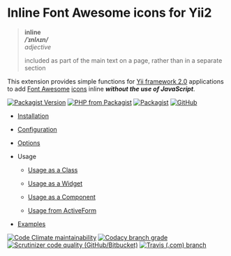 # Inline Font Awesome icons for Yii2

> **inline**  
> ***/ˈɪnlʌɪn/***  
> *adjective*
>
> included as part of the main text on a page, rather than in a separate section

This extension provides simple functions for [Yii framework 2.0](http://www.yiiframework.com/) applications to add
[Font Awesome](https://fontawesome.com/) [icons](https://fontawesome.com/icons) inline
***without the use of JavaScript***.

[![Packagist Version](https://img.shields.io/packagist/v/Thoulah/yii2-fontawesome-inline.svg)](https://packagist.org/packages/thoulah/yii2-fontawesome-inline)
[![PHP from Packagist](https://img.shields.io/packagist/php-v/Thoulah/yii2-fontawesome-inline.svg)](https://php.net/)
[![Packagist](https://img.shields.io/packagist/dt/Thoulah/yii2-fontawesome-inline.svg)](https://packagist.org/packages/thoulah/yii2-fontawesome-inline)
[![GitHub](https://img.shields.io/github/license/Thoulah/yii2-fontawesome-inline.svg)](https://github.com/Thoulah/yii2-fontawesome-inline/blob/master/LICENSE)

*   [Installation](docs/guide/installation.md)

*   [Configuration](docs/guide/configuration.md)

*   [Options](docs/guide/options.md)

*   Usage

    *   [Usage as a Class](docs/guide/usageClass.md)

    *   [Usage as a Widget](docs/guide/usageWidget.md)

    *   [Usage as a Component](docs/guide/usageComponent.md)

    *   [Usage from ActiveForm](docs/guide/usageActiveForm.md)

*   [Examples](https://thoulah.mr42.me/fontawesome/examples)

[![Code Climate maintainability](https://img.shields.io/codeclimate/maintainability/Thoulah/yii2-fontawesome-inline.svg)](https://codeclimate.com/github/Thoulah/yii2-fontawesome-inline/maintainability)
[![Codacy branch grade](https://img.shields.io/codacy/grade/77359b0ae813411895da7d33bb009bf0/master.svg)](https://www.codacy.com/app/Thoulah/yii2-fontawesome-inline)
[![Scrutinizer code quality (GitHub/Bitbucket)](https://img.shields.io/scrutinizer/quality/g/Thoulah/yii2-fontawesome-inline/master.svg)](https://scrutinizer-ci.com/g/Thoulah/yii2-fontawesome-inline/?branch=master)
[![Travis (.com) branch](https://img.shields.io/travis/com/Thoulah/yii2-fontawesome-inline/master.svg)](https://travis-ci.com/Thoulah/yii2-fontawesome-inline)
